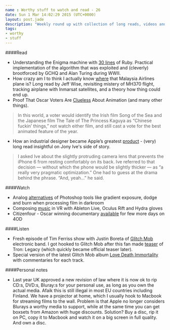 ```yaml
---
name : Worthy stuff to watch and read - 26
date: Sun 1 Mar 14:02:29 2015 (UTC+0000)
layout: post.jade
description: "Weekly round up with collection of long reads, videos and podcasts worthy of your attention. In this week's issue: Enigma machine in Ruby language, story of Jony Ive, Photoshop tools in analog darkroom, Glitch Mob."
tags:
- worthy
- stuff
---
```


####Read

* Understanding the Enigma machine with [30 lines](http://red-badger.com/blog/2015/02/23/understanding-the-enigma-machine-with-30-lines-of-ruby-star-of-the-2014-film-the-imitation-game/) of Ruby. Practical implementation of the algorithm that was exploited and (cleverly) brootforced by GCHQ and Alan Turing during WWII.
* How crazy am I to think I actually know [where](http://nymag.com/daily/intelligencer/2015/02/jeff-wise-mh370-theory.html) that Malaysia Airlines plane is? Long read by Jeff Wise, revisiting mistery of MH370 flight, tracking airplane with Inmarsat satellites, and a theory how thing could end up.
* Proof That Oscar Voters Are [Clueless](http://www.cartoonbrew.com/award-season-focus/proof-that-oscar-voters-are-clueless-about-animation-109456.html) About Animation (and many other things).

>In this world, a voter would identify the Irish film Song of the Sea and the Japanese film The Tale of The Princess Kaguya as “Chinese fuckin’ things,” not watch either film, and still cast a vote for the best animated feature of the year.

* How an industrial designer became Apple’s greatest [product](http://www.newyorker.com/magazine/2015/02/23/shape-things-come) - (very) long read insightful on Jony Ive's side of story.

>I asked Ive about the slightly protruding camera lens that prevents the iPhone 6 from resting comfortably on its back. Ive referred to that decision — without which the phone would be slightly thicker — as “a really very pragmatic optimization.” One had to guess at the drama behind the phrase. “And, yeah...” he said.

####Watch

* Analog [alternatives](https://www.youtube.com/watch?v=_2mQsUIc97E) of Photoshop tools like gradient exposure, dodge and burn when processing film in darkroom
* Composing [music](https://www.ableton.com/en/blog/controlling-live-oculus-rift/) in VR with Ableton Live, Oculus Rift and Hydra gloves
* Citizenfour - Oscar winning documentary [available](http://www.channel4.com/programmes/citizenfour/on-demand/58860-001) for few more days on 4OD

####Listen

* Fresh episode of Tim Ferriss show with Justin Boreta of [Glitch Mob](https://itunes.apple.com/gb/podcast/ep-62-edm-cinderella-how-glitch/id863897795?i=336123823&mt=2) electronic band. I got hooked to Glitch Mob after this fan made [teaser](https://www.youtube.com/watch?v=L_FYoB3Epw4) of Tron: Legacy (which quickly became official teaser later).
* Special version of the latest Glitch Mob album [Love Death Immortality](http://open.spotify.com/album/6X8qPsqch7dFKg2M1ci0zG) with commentaries for each track.

####Personal notes

* Last year UK approved a new revision of law where it is now ok to rip CD:s, DVD:s, Bluray:s for your personal use, as long as you own the actual media. Afaik this is still illegal in most EU countries including Finland. We have a projector at home, which I usually hook to Macbook for streaming films to the wall. Problem is that Apple no longer considers Blurays a worthy media to support, while at the same time you can get boxsets from Amazon with huge discounts. Solution? Buy a disc, rip it on PC, copy it to Macbook and watch it on a big screen in full quality. And own a disc.

